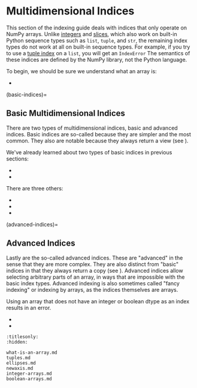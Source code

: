 # Multidimensional Indices

This section of the indexing guide deals with indices that only operate on
NumPy arrays. Unlike [integers](../integer-indices.md) and
[slices](../slices.md), which also work on built-in Python sequence types such
as `list`, `tuple`, and `str`, the remaining index types do not work at all on
built-in sequence types. For example, if you try to use a [tuple
index](tuples.md) on a `list`, you will get an `IndexError` The semantics of
these indices are defined by the NumPy library, not the Python language.

To begin, we should be sure we understand what an array is:

- [](what-is-an-array.md)

(basic-indices)=
## Basic Multidimensional Indices

There are two types of multidimensional indices, basic and advanced indices.
Basic indices are so-called because they are simpler and the most common. They
also are notable because they always return a view (see [](views-vs-copies)).

We've already learned about two types of basic indices in previous sections:

- [](../integer-indices.md)
- [](../slices.md)

There are three others:

- [](tuples.md)
- [](ellipses.md)
- [](newaxis.md)

(advanced-indices)=
## Advanced Indices

Lastly are the so-called advanced indices. These are "advanced" in the sense
that they are more complex. They are also distinct from "basic" indices in
that they always return a copy (see [](views-vs-copies)). Advanced indices
allow selecting arbitrary parts of an array, in ways that are impossible with
the basic index types. Advanced indexing is also sometimes called "fancy
indexing" or indexing by arrays, as the indices themselves are arrays.

Using an array that does not have an integer or boolean dtype as an index
results in an error.

- [](integer-arrays.md)
- [](boolean-arrays.md)

```{toctree}
:titlesonly:
:hidden:

what-is-an-array.md
tuples.md
ellipses.md
newaxis.md
integer-arrays.md
boolean-arrays.md

```
